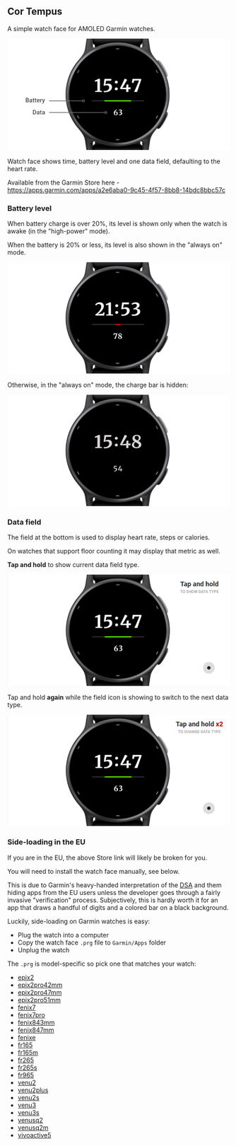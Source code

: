 ## Cor Tempus

A simple watch face for AMOLED Garmin watches.

![Cor Tempus Screenshot](img/cor-tempus-1-high-power.png)

Watch face shows time, battery level and one data field, defaulting to the heart rate.

Available from the Garmin Store here - https://apps.garmin.com/apps/a2e6aba0-9c45-4f57-8bb8-14bdc8bbc57c

### Battery level

When battery charge is over 20%, its level is shown only when the watch is awake (in the "high-power" mode).

When the battery is 20% or less, its level is also shown in the "always on" mode.

![Cor Tempus, Low Battery](img/cor-tempus-2-low-battery.png)

Otherwise, in the "always on" mode, the charge bar is hidden:

![Cor Tempus, Always On Mode](img/cor-tempus-1-always-on.png)

### Data field

The field at the bottom is used to display heart rate, steps or calories.

On watches that support floor counting it may display that metric as well.

**Tap and hold** to show current data field type.

![Cor Tempus, Show Data Type](img/cor-tempus-3-tap-n-hold.gif)

Tap and hold **again** while the field icon is showing to switch to the next data type.

![Cor Tempus, Show Data Type](img/cor-tempus-4-tap-n-hold-2x.gif)

### Side-loading in the EU

If you are in the EU, the above Store link will likely be broken for you.

You will need to  install the watch face manually, see below.

This is due to Garmin's heavy-handed interpretation of the [DSA](https://en.wikipedia.org/wiki/Digital_Services_Act)
and them hiding apps from the EU users unless the developer goes through a fairly invasive "verification" process.
Subjectively, this is hardly worth it for an app that draws a handful of digits and a colored bar on a black background.

Luckily, side-loading on Garmin watches is easy:

* Plug the watch into a computer
* Copy the watch face `.prg` file to `Garmin/Apps` folder
* Unplug the watch

The `.prg` is model-specific so pick one that matches your watch:

* [epix2](prg/2.0/006-B3944-00/Cor%20Tempus%202.0.prg)
* [epix2pro42mm](prg/2.0/006-B4312-00/Cor%20Tempus%202.0.prg)
* [epix2pro47mm](prg/2.0/006-B4313-00/Cor%20Tempus%202.0.prg)
* [epix2pro51mm](prg/2.0/006-B4314-00/Cor%20Tempus%202.0.prg)
* [fenix7](prg/2.0/006-B3906-00/Cor%20Tempus%202.0.prg)
* [fenix7pro](prg/2.0/006-B4375-00/Cor%20Tempus%202.0.prg)
* [fenix843mm](prg/2.0/006-B4534-00/Cor%20Tempus%202.0.prg)
* [fenix847mm](prg/2.0/006-B4775-00/Cor%20Tempus%202.0.prg)
* [fenixe](prg/2.0/006-B4666-00/Cor%20Tempus%202.0.prg)
* [fr165](prg/2.0/006-B4432-00/Cor%20Tempus%202.0.prg)
* [fr165m](prg/2.0/006-B4433-00/Cor%20Tempus%202.0.prg)
* [fr265](prg/2.0/006-B4257-00/Cor%20Tempus%202.0.prg)
* [fr265s](prg/2.0/006-B4258-00/Cor%20Tempus%202.0.prg)
* [fr965](prg/2.0/006-B4315-00/Cor%20Tempus%202.0.prg)
* [venu2](prg/2.0/006-B3703-00/Cor%20Tempus%202.0.prg)
* [venu2plus](prg/2.0/006-B3851-00/Cor%20Tempus%202.0.prg)
* [venu2s](prg/2.0/006-B3704-00/Cor%20Tempus%202.0.prg)
* [venu3](prg/2.0/006-B4260-00/Cor%20Tempus%202.0.prg)
* [venu3s](prg/2.0/006-B4261-00/Cor%20Tempus%202.0.prg)
* [venusq2](prg/2.0/006-B4115-00/Cor%20Tempus%202.0.prg)
* [venusq2m](prg/2.0/006-B4116-00/Cor%20Tempus%202.0.prg)
* [vivoactive5](prg/2.0/006-B4426-00/Cor%20Tempus%202.0.prg)
